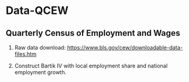 # Data-QCEW
## Quarterly Census of Employment and Wages

1. Raw data download: https://www.bls.gov/cew/downloadable-data-files.htm

2. Construct Bartik IV with local employment share and national employment growth.

